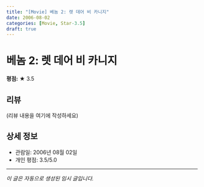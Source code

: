 ```yaml
---
title: "[Movie] 베놈 2: 렛 데어 비 카니지"
date: 2006-08-02
categories: [Movie, Star-3.5]
draft: true
---
```


# 베놈 2: 렛 데어 비 카니지

**평점:** ★ 3.5

## 리뷰

(리뷰 내용을 여기에 작성하세요)

## 상세 정보

- 관람일: 2006년 08월 02일
- 개인 평점: 3.5/5.0

---

*이 글은 자동으로 생성된 임시 글입니다.*
